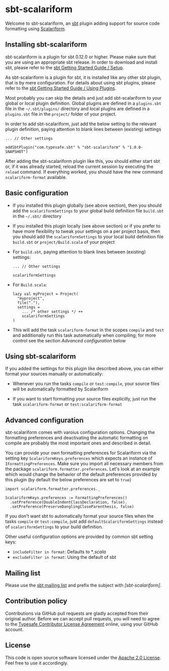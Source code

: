 sbt-scalariform
===============

Welcome to sbt-scalariform, an <a href="https://github.com/harrah/xsbt">sbt</a> plugin adding support for source code formatting using <a href="https://github.com/mdr/scalariform">Scalariform</a>.

Installing sbt-scalariform
--------------------------

sbt-scalariform is a plugin for sbt 0.12.0 or higher. Please make sure that you are using an appropriate sbt release. In order to download and install sbt, please refer to the <a href="http://github.com/harrah/xsbt/wiki/Getting-Started-Setup">sbt Getting Started Guide / Setup</a>.

As sbt-scalariform is a plugin for sbt, it is installed like any other sbt plugin, that is by mere configuration. For details about using sbt plugins, please refer to the <a href="http://github.com/harrah/xsbt/wiki/Getting-Started-Using-Plugins">sbt Getting Started Guide / Using Plugins</a>. 

Most probably you can skip the details and just add sbt-scalariform to your global or local plugin definition. Global plugins are defined in a `plugins.sbt` file in the `~/.sbt/plugins/` directory and local plugins are defined in a `plugins.sbt` file in the `project/` folder of your project. 

In order to add sbt-scalariform, just add the below setting to the relevant plugin definition, paying attention to blank lines between (existing) settings

```
... // Other settings

addSbtPlugin("com.typesafe.sbt" % "sbt-scalariform" % "1.0.0-SNAPSHOT")
```

After adding the sbt-scalariform plugin like this, you should either start sbt or, if it was already started, reload the current session by executing the `reload` command. If everything worked, you should have the new command `scalariform-format` available.

Basic configuration
-------------------

- If you installed this plugin globally (see above section), then you should add the `scalariformSettings` to your global build definition file `build.sbt` in the `~/.sbt/` directory

- If you installed this plugin locally (see above section) or if you prefer to have more flexibility to tweak your settings on a per project basis, then you should add the `scalariformSettings` to your local build definition file `build.sbt` or `project/Build.scala` of your project

- For `build.sbt`, paying attention to blank lines between (existing) settings:
  ```
  ... // Other settings
  
  scalariformSettings
  ```

- For `Build.scala`:
  ```
  lazy val myProject = Project(
    "myproject",
    file("."),
    settings = 
      ... /* other settings */ ++
      scalariformSettings
  )
  ```

- This will add the task `scalariform-format` in the scopes `compile` and `test` and additionally run this task automatically when compiling; for more control see the section *Advanced configuration* below

Using sbt-scalariform
---------------------

If you added the settings for this plugin like described above, you can either format your sources manually or automatically:

- Whenever you run the tasks `compile` or `test:compile`, your source files will be automatically formatted by Scalariform

- If you want to start formatting your source files explicitly, just run the task `scalariform-format` or `test:scalariform-format`

Advanced configuration
----------------------

sbt-scalariform comes with varoius configuration options. Changing the formatting preferences and deactivating the automatic formatting on compile are probably the most important ones and described in detail.

You can provide your own formatting preferences for Scalariform via the setting key `ScalariformKeys.preferences` which expects an instance of `IFormattingPreferences`. Make sure you import all necessary members from the package `scalariform.formatter.preferences`. Let's look at an example which would change the behavior of the default preferences provided by this plugin (by default the below preferences are set to `true`)

```
import scalariform.formatter.preferences._

ScalariformKeys.preferences := FormattingPreferences()
  .setPreference(DoubleIndentClassDeclaration, false).
  .setPreference(PreserveDanglingCloseParenthesis, false)
```

If you don't want sbt to automatically format your source files when the tasks `compile` or `test:compile`, just add `defaultScalariformSettings` instead of `scalariformSettings` to your build definition.

Other useful configuration options are provided by common sbt setting keys:

- `includeFilter in format`: Defaults to **.scala*
- `excludeFilter in format`: Using the default of sbt

Mailing list
------------

Please use the <a href="mailto:simple-build-tool@googlegroups.com">sbt mailing list</a> and prefix the subject with *[sbt-scalariform]*.

Contribution policy
-------------------

Contributions via GitHub pull requests are gladly accepted from their original author. Before we can accept pull requests, you will need to agree to the <a href="http://www.typesafe.com/contribute/cla">Typesafe Contributor License Agreement</a> online, using your GitHub account.

License
-------

This code is open source software licensed under the <a href="http://www.apache.org/licenses/LICENSE-2.0.html">Apache 2.0 License</a>. Feel free to use it accordingly.
